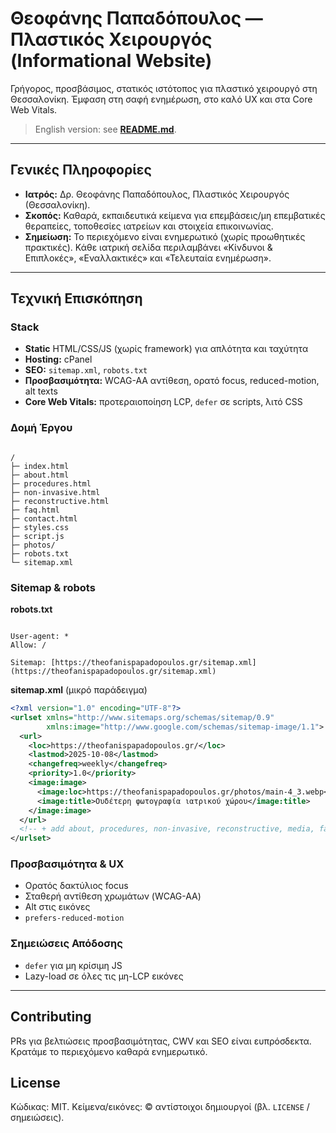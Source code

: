 # Θεοφάνης Παπαδόπουλος — Πλαστικός Χειρουργός (Informational Website)

Γρήγορος, προσβάσιμος, στατικός ιστότοπος για πλαστικό χειρουργό στη Θεσσαλονίκη. Έμφαση στη σαφή ενημέρωση, στο καλό UX και στα Core Web Vitals.

> English version: see **[README.md](./README.md)**.

---

## Γενικές Πληροφορίες
- **Ιατρός:** Δρ. Θεοφάνης Παπαδόπουλος, Πλαστικός Χειρουργός (Θεσσαλονίκη).
- **Σκοπός:** Καθαρά, εκπαιδευτικά κείμενα για επεμβάσεις/μη επεμβατικές θεραπείες, τοποθεσίες ιατρείων και στοιχεία επικοινωνίας.
- **Σημείωση:** Το περιεχόμενο είναι ενημερωτικό (χωρίς προωθητικές πρακτικές). Κάθε ιατρική σελίδα περιλαμβάνει «Κίνδυνοι & Επιπλοκές», «Εναλλακτικές» και «Τελευταία ενημέρωση».

---

## Τεχνική Επισκόπηση

### Stack
- **Static** HTML/CSS/JS (χωρίς framework) για απλότητα και ταχύτητα
- **Hosting:** cPanel
- **SEO:** `sitemap.xml`, `robots.txt`
- **Προσβασιμότητα:** WCAG-AA αντίθεση, ορατό focus, reduced-motion, alt texts
- **Core Web Vitals:** προτεραιοποίηση LCP, `defer` σε scripts, λιτό CSS

### Δομή Έργου
```

/
├─ index.html
├─ about.html
├─ procedures.html
├─ non-invasive.html
├─ reconstructive.html
├─ faq.html
├─ contact.html
├─ styles.css
├─ script.js
├─ photos/
├─ robots.txt
└─ sitemap.xml

```

### Sitemap & robots

**robots.txt**
```

User-agent: *
Allow: /

Sitemap: [https://theofanispapadopoulos.gr/sitemap.xml](https://theofanispapadopoulos.gr/sitemap.xml)

````

**sitemap.xml** (μικρό παράδειγμα)
```xml
<?xml version="1.0" encoding="UTF-8"?>
<urlset xmlns="http://www.sitemaps.org/schemas/sitemap/0.9"
        xmlns:image="http://www.google.com/schemas/sitemap-image/1.1">
  <url>
    <loc>https://theofanispapadopoulos.gr/</loc>
    <lastmod>2025-10-08</lastmod>
    <changefreq>weekly</changefreq>
    <priority>1.0</priority>
    <image:image>
      <image:loc>https://theofanispapadopoulos.gr/photos/main-4_3.webp</image:loc>
      <image:title>Ουδέτερη φωτογραφία ιατρικού χώρου</image:title>
    </image:image>
  </url>
  <!-- + add about, procedures, non-invasive, reconstructive, media, faq, contact -->
</urlset>
````

### Προσβασιμότητα & UX

* Ορατός δακτύλιος focus
* Σταθερή αντίθεση χρωμάτων (WCAG-AA)
* Alt στις εικόνες
* `prefers-reduced-motion`

### Σημειώσεις Απόδοσης

* `defer` για μη κρίσιμη JS
* Lazy-load σε όλες τις μη-LCP εικόνες

---

## Contributing

PRs για βελτιώσεις προσβασιμότητας, CWV και SEO είναι ευπρόσδεκτα. Κρατάμε το περιεχόμενο καθαρά ενημερωτικό.

## License

Κώδικας: MIT.
Κείμενα/εικόνες: © αντίστοιχοι δημιουργοί (βλ. `LICENSE` / σημειώσεις).

```
